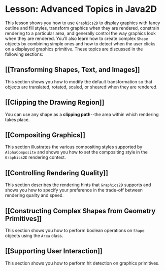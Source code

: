 
# Lesson: Advanced Topics in Java2D

This lesson shows you how to use `Graphics2D` to display graphics with fancy outline and fill styles, transform graphics when they are rendered, constrain rendering to a particular area, and generally control the way graphics look when they are rendered. You'll also learn how to create complex `Shape` objects by combining simple ones and how to detect when the user clicks on a displayed graphics primitive. These topics are discussed in the following sections:

## [[Transforming Shapes, Text, and Images]]

This section shows you how to modify the default transformation so that objects are translated, rotated, scaled, or sheared when they are rendered.

## [[Clipping the Drawing Region]]

You can use any shape as a **clipping path**--the area within which rendering takes place.

## [[Compositing Graphics]]

This section illustrates the various compositing styles supported by `AlphaComposite` and shows you how to set the compositing style in the `Graphics2D` rendering context.

## [[Controlling Rendering Quality]]

This section describes the rendering hints that `Graphics2D` supports and shows you how to specify your preference in the trade-off between rendering quality and speed.

## [[Constructing Complex Shapes from Geometry Primitives]]

This section shows you how to perform boolean operations on `Shape` objects using the `Area` class.

## [[Supporting User Interaction]]

This section shows you how to perform hit detection on graphics primitives.
